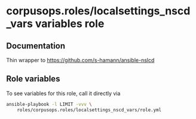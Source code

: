 # corpusops.roles/localsettings_nscd_vars variables role
## Documentation

Thin wrapper to https://github.com/s-hamann/ansible-nslcd

## Role variables
To see variables for this role, call it directly via
```bash
ansible-playbook -l LIMIT -vvv \
    roles/corpusops.roles/localsettings_nscd_vars/role.yml
```
